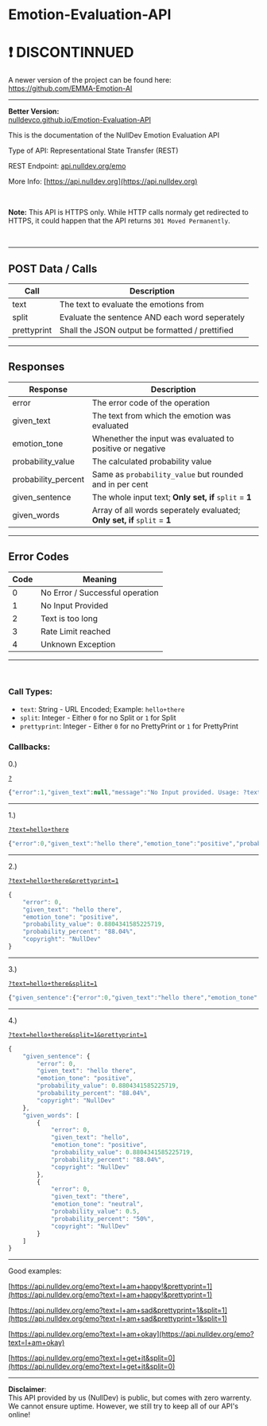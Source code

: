 # Emotion-Evaluation-API

# :exclamation: DISCONTINNUED

A newer version of the project can be found here: 
https://github.com/EMMA-Emotion-AI

---

**Better Version:** <br>
[nulldevco.github.io/Emotion-Evaluation-API](https://nulldevco.github.io/Emotion-Evaluation-API/)

This is the documentation of the NullDev Emotion Evaluation API

Type of API: Representational State Transfer (REST)

REST Endpoint: [api.nulldev.org/emo](https://api.nulldev.org/emo)

More Info: [https://api.nulldev.org](https://api.nulldev.org)

<br>

**Note:** This API is HTTPS only. While HTTP calls normaly get redirected to HTTPS, it could happen that the API returns `301 Moved Permanently`.

<br>

<hr>

## POST Data / Calls

| Call | Description | 
|------|-------------|
| text        | The text to evaluate the emotions from          |
| split       | Evaluate the sentence AND each word seperately  |
| prettyprint | Shall the JSON output be formatted / prettified |

<hr>

## Responses

| Response | Description | 
|----------|-------------|
| error               | The error code of the operation                                           |
| given_text          | The text from which the emotion was evaluated                             |
| emotion_tone        | Whenether the input was evaluated to positive or negative                 |
| probability_value   | The calculated probability value                                          |
| probability_percent | Same as `probability_value` but rounded and in per cent                   |
| given_sentence      | The whole input text; **Only set, if** `split` = **1**                    |
| given_words         | Array of all words seperately evaluated; **Only set, if** `split` = **1** |

<hr>

## Error Codes

| Code | Meaning | 
|------|---------|
| 0 | No Error / Successful operation |
| 1 | No Input Provided               |
| 2 | Text is too long                |
| 3 | Rate Limit reached              |
| 4 | Unknown Exception               |

<hr>

<br>

### Call Types:

- `text`: String - URL Encoded; Example: `hello+there`
- `split`: Integer - Either `0` for no Split or `1` for Split
- `prettyprint`: Integer - Either `0` for no PrettyPrint or `1` for PrettyPrint

### Callbacks:

0.)

<a href="https://api.nulldev.org/emo?">`?`</a>

```javascript
{"error":1,"given_text":null,"message":"No Input provided. Usage: ?text={query}","copyright":"NullDev"}
```

<hr>

1.)

<a href="https://api.nulldev.org/emo?text=hello+there">`?text=hello+there`</a>

```javascript
{"error":0,"given_text":"hello there","emotion_tone":"positive","probability_value":0.8804341585225719,"probability_percent":"88.04%","copyright":"NullDev"}
```

<hr>

2.)

<a href="https://api.nulldev.org/emo?text=hello+there&prettyprint=1">`?text=hello+there&prettyprint=1`</a>

```javascript
{
    "error": 0,
    "given_text": "hello there",
    "emotion_tone": "positive",
    "probability_value": 0.8804341585225719,
    "probability_percent": "88.04%",
    "copyright": "NullDev"
}
```

<hr>

3.)

<a href="https://api.nulldev.org/emo?text=hello+there&split=1">`?text=hello+there&split=1`</a>

```javascript
{"given_sentence":{"error":0,"given_text":"hello there","emotion_tone":"positive","probability_value":0.8804341585225719,"probability_percent":"88.04%","copyright":"NullDev"},"given_words":[{"error":0,"given_text":"hello","emotion_tone":"positive","probability_value":0.8804341585225719,"probability_percent":"88.04%","copyright":"NullDev"},{"error":0,"given_text":"there","emotion_tone":"neutral","probability_value":0.5,"probability_percent":"50%","copyright":"NullDev"}]}
```

<hr>

4.)

<a href="https://api.nulldev.org/emo?text=hello+there&split=1&prettyprint=1">`?text=hello+there&split=1&prettyprint=1`</a>

```javascript
{
    "given_sentence": {
        "error": 0,
        "given_text": "hello there",
        "emotion_tone": "positive",
        "probability_value": 0.8804341585225719,
        "probability_percent": "88.04%",
        "copyright": "NullDev"
    },
    "given_words": [
        {
            "error": 0,
            "given_text": "hello",
            "emotion_tone": "positive",
            "probability_value": 0.8804341585225719,
            "probability_percent": "88.04%",
            "copyright": "NullDev"
        },
        {
            "error": 0,
            "given_text": "there",
            "emotion_tone": "neutral",
            "probability_value": 0.5,
            "probability_percent": "50%",
            "copyright": "NullDev"
        }
    ]
}
```

<hr>

Good examples:

[https://api.nulldev.org/emo?text=I+am+happy!&prettyprint=1](https://api.nulldev.org/emo?text=I+am+happy!&prettyprint=1)

[https://api.nulldev.org/emo?text=I+am+sad&prettyprint=1&split=1](https://api.nulldev.org/emo?text=I+am+sad&prettyprint=1&split=1)

[https://api.nulldev.org/emo?text=I+am+okay](https://api.nulldev.org/emo?text=I+am+okay)

[https://api.nulldev.org/emo?text=I+get+it&split=0](https://api.nulldev.org/emo?text=I+get+it&split=0)

<hr>

**Disclaimer**: <br>
This API provided by us (NullDev) is public, but comes with zero warrenty. We cannot ensure uptime. However, we still try to keep all of our API's online!
